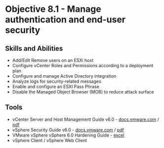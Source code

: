 # Objective 8.1 - Manage authentication and end-user security
## Skills and Abilities
* Add/Edit Remove users on an ESXi host
* Configure vCenter Roles and Permissions according to a deployment plan
* Configure and manage Active Directory integration
* Analyze logs for security-related messages
* Enable and configure an ESXI Pass Phrase
* Disable the Managed Object Browser (MOB) to reduce attack surface

## Tools
* vCenter Server and Host Management Guide v6.0 - [docs.vmware.com](https://docs.vmware.com/en/VMware-vSphere/6.0/com.vmware.vsphere.vcenterhost.doc/GUID-3B5AF2B1-C534-4426-B97A-D14019A8010F.html) / [pdf](https://docs.vmware.com/en/VMware-vSphere/6.0/vsphere-esxi-vcenter-server-602-host-management-guide.pdf)
* vSphere Security Guide v6.0 - [docs.vmware.com](https://docs.vmware.com/en/VMware-vSphere/6.0/com.vmware.vsphere.security.doc/GUID-52188148-C579-4F6A-8335-CFBCE0DD2167.html) / [pdf](https://docs.vmware.com/en/VMware-vSphere/6.0/vsphere-esxi-vcenter-server-602-security-guide.pdf)
* VMware vSphere vSphere 6.0 Hardening Guide - [excel](https://www.vmware.com/files/xls/vSphere_6_0_Hardening_Guide_GA_15_Jun_2015.xls)
* vSphere Client / vSphere Web Client
